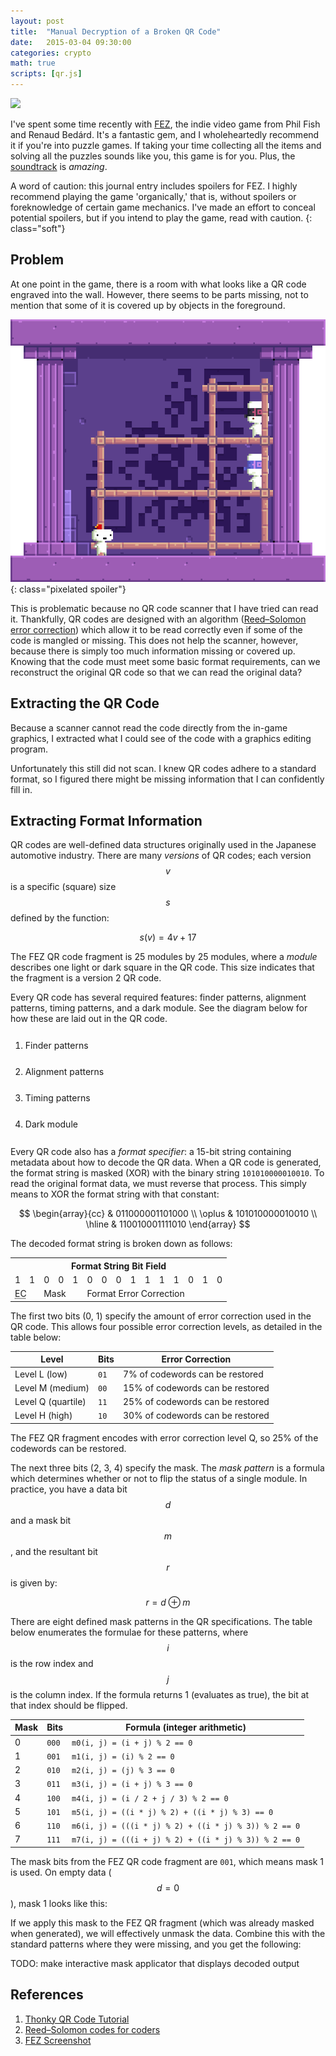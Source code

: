 ```yaml
---
layout: post
title:  "Manual Decryption of a Broken QR Code"
date:   2015-03-04 09:30:00
categories: crypto
math: true
scripts: [qr.js]
---
```


[![][fez-screen-preview]][fez-screen]

I've spent some time recently with [FEZ][fez], the indie video game from Phil Fish and Renaud Bedárd. It's a fantastic gem, and I wholeheartedly recommend it if you're into puzzle games. If taking your time collecting all the items and solving all the puzzles sounds like you, this game is for you. Plus, the [soundtrack][fez-ost] is *amazing*.

<canvas id="qr-editor"
	data-version="1"
	data-scale="16"
	data-color="#222222"
	data-mask=""
	data-patterns="15"
	data-bits="">
</canvas>
<script>
(function () {
	var el = document.getElementById("qr-editor");
	// el.style.cursor = "none";
	var qrEditor = QR.fromCanvas(el);
	window.qrEditor = qrEditor;
	var buffer = qrEditor.getBitBuffer();
	var size = qrEditor.size;
	var button = 0;

	qrEditor.ctx.globalAlpha = 0.5;
	qrEditor.drawPatterns();

	qrEditor.draw = function (e) {
		var j = Math.floor((e.pageX - e.target.offsetLeft) / this.scale) - 4;
		var i = Math.floor((e.pageY - e.target.offsetTop) / this.scale) - 4;
		this.ctx.save();
		this.clear();
		// this.fillFromBuffer(buffer, false);

		this.ctx.globalAlpha = 0.5;
		this.drawPatterns();
		this.ctx.globalAlpha = 1.0;
		this.drawBuffer(false);

		var leftMouseDown = button === 1;
		var rightMouseDown = button === 3;

		// console.log(leftMouseDown, rightMouseDown);

		if (0 <= j && j < size && 0 <= i && i < size) {
			if (leftMouseDown || rightMouseDown) {
				var bit = (leftMouseDown && !e.shiftKey) ? 1 : 0;
				// QR.setBit(i * size + j, bit, buffer);
				this.setModule(i, j, bit);
			}
		} else {
			this.ctx.globalAlpha = 0.5;
		}

		this.ctx.fillStyle = e.shiftKey ? "#0055AA" : "#AA0000";
		this.drawModule(i, j, 1, false);
		this.ctx.restore();
	};

	el.addEventListener("mousedown", function (e) {
		e.preventDefault();
		// Normalize mouse button
		if (!e.which && typeof e.button !== "undefined") {
			button = (e.button & 1 ? 1 : (e.button & 2 ? 4 : (e.button & 4 ? 2 : 0)));
		} else {
			button = e.which;
		}
		qrEditor.draw.call(qrEditor, e);
	});
	el.addEventListener("mouseup", function (e) {
		button = 0;
	});
	// MouseEvent.button is not set properly on mousemove
	el.addEventListener("mousemove", qrEditor.draw.bind(qrEditor));
	el.addEventListener("contextmenu", function (e) {
		e.preventDefault();
		return false;
	});
})();
</script>

A word of caution: this journal entry includes spoilers for FEZ. I highly recommend playing the game 'organically,' that is, without spoilers or foreknowledge of certain game mechanics. I've made an effort to conceal potential spoilers, but if you intend to play the game, read with caution.
{: class="soft"}

## Problem

At one point in the game, there is a room with what looks like a QR code engraved into the wall. However, there seems to be parts missing, not to mention that some of it is covered up by objects in the foreground.

![FEZ QR Code][screenshot]{: class="pixelated spoiler"}

This is problematic because no QR code scanner that I have tried can read it. Thankfully, QR codes are designed with an algorithm ([Reed–Solomon error correction][RSEC]) which allow it to be read correctly even if some of the code is mangled or missing. This does not help the scanner, however, because there is simply too much information missing or covered up. Knowing that the code must meet some basic format requirements, can we reconstruct the original QR code so that we can read the original data?

## Extracting the QR Code

Because a scanner cannot read the code directly from the in-game graphics, I extracted what I could see of the code with a graphics editing program.

<canvas class="qr"
	data-version="2"
	data-scale="8"
	data-color="#222222"
	data-mask=""
	data-patterns="0"
	data-bits="AMD8AQAJAoDQBQCkCwBZFwCsIABUfwCQAAAkLAAfzgHkCQDI9gGM5waAzI6zFwEWn1RDPF8AUuP8mdcIwondxfSpS/1GV0rroEKcfwigAQ==">
</canvas>

Unfortunately this still did not scan. I knew QR codes adhere to a standard format, so I figured there might be missing information that I can confidently fill in.

## Extracting Format Information

QR codes are well-defined data structures originally used in the Japanese automotive industry. There are many *versions* of QR codes; each version $$v$$ is a specific (square) size $$s$$ defined by the function:

$$ s(v) = 4 v + 17 $$

The FEZ QR code fragment is 25 modules by 25 modules, where a *module* describes one light or dark square in the QR code. This size indicates that the fragment is a version 2 QR code.

Every QR code has several required features: finder patterns, alignment patterns, timing patterns, and a dark module. See the diagram below for how these are laid out in the QR code.

<ol class="float-right" style="line-height: 3; width:50%;" id="qr-features-key">
	<li><a class="button" data-patterns="1">Finder patterns</a></li>
	<li><a class="button" data-patterns="2">Alignment patterns</a></li>
	<li><a class="button" data-patterns="4">Timing patterns</a></li>
	<li><a class="button" data-patterns="8">Dark module</a></li>
</ol>
<canvas id="qr-features"
	data-version="8"
	data-scale="4"
	data-color="#222222"
	data-mask=""
	data-patterns="15"
	data-bits="">
</canvas>
<script>
(function makeFeaturesQR() {
	var el = document.getElementById("qr-features");
	var qrFeatures = QR.fromCanvas(el);
	var patternBuffer = qrFeatures._patternMask;
	qrFeatures.patterns = 0;

	qrFeatures.draw = function (pattern) {
		qrFeatures.clear();
		qrFeatures.ctx.globalAlpha = 0.25;
		qrFeatures.ctx.fillStyle = "#000000";
		qrFeatures.drawExternalBuffer(patternBuffer, false, false);

		qrFeatures.ctx.fillStyle = "#AA0000";

		qrFeatures.patterns = QR.ALL_PATTERNS;
		qrFeatures.ctx.globalAlpha = 0.5;
		qrFeatures.drawPatterns();

		qrFeatures.patterns = pattern;
		qrFeatures.ctx.globalAlpha = 1;
		qrFeatures.drawPatterns();
	};

	qrFeatures.draw(0);

	var list = document.getElementById("qr-features-key").children;
	var pattern = QR.ALL_PATTERNS;

	Array.prototype.forEach.call(list, function (li) {
		var button = li.children[0];
		button.addEventListener("mouseover", function highlightFeature(e) {
			pattern = parseInt(button.getAttribute("data-patterns"));
			qrFeatures.draw(pattern);
		});
		button.addEventListener("mouseout", function unhighlightFeatures(e) {
			qrFeatures.draw(0);
		});
	});
})();
</script>

<!-- ![Diagram of QR features][qr-features] -->

Every QR code also has a *format specifier*: a 15-bit string containing metadata about how to decode the QR data. When a QR code is generated, the format string is masked (XOR) with the binary string `101010000010010`. To read the original format data, we must reverse that process. This simply means to XOR the format string with that constant:

$$
\begin{array}{cc}
       & 011000001101000 \\
\oplus & 101010000010010 \\
\hline
       & 110010001111010
\end{array}
$$

The decoded format string is broken down as follows:

<table class="bit-field">
<tr><th colspan="15">Format String Bit Field</th></tr>
<tr class="bits"><td>1</td><td>1</td><td>0</td><td>0</td><td>1</td><td>0</td><td>0</td><td>0</td><td>1</td><td>1</td><td>1</td><td>1</td><td>0</td><td>1</td><td>0</td></tr>
<tr><td colspan="2"><abbr title="Error Correction">EC</abbr></td><td colspan="3">Mask</td><td colspan="10">Format Error Correction</td></tr>
</table>

The first two bits (0, 1) specify the amount of error correction used in the QR code. This allows four possible error correction levels, as detailed in the table below: 

Level                  | Bits | Error Correction
-----------------------|------|---------------------------------
Level L (low)          | `01` | 7% of codewords can be restored
Level M (medium)       | `00` | 15% of codewords can be restored
Level Q (quartile)     | `11` | 25% of codewords can be restored
Level H (high)         | `10` | 30% of codewords can be restored

The FEZ QR fragment encodes with error correction level Q, so 25% of the codewords can be restored.

The next three bits (2, 3, 4) specify the mask. The *mask pattern* is a formula which determines whether or not to flip the status of a single module. In practice, you have a data bit $$d$$ and a mask bit $$m$$, and the resultant bit $$r$$ is given by:

$$ r = d \oplus m $$

There are eight defined mask patterns in the QR specifications. The table below enumerates the formulae for these patterns, where $$i$$ is the row index and $$j$$ is the column index. If the formula returns 1 (evaluates as true), the bit at that index should be flipped.

<!--
Mask | Bits  | Formula
-----|-------|--------
0    | `000` | $$ m_0(i, j) = \left(i + j\right) \mod 2 \equiv 0 $$
1    | `001` | $$ m_1(i, j) = \left(i\right) \mod 2 \equiv 0 $$
2    | `010` | $$ m_2(i, j) = \left(j\right) \mod 3 \equiv 0 $$
3    | `011` | $$ m_3(i, j) = \left(i + j\right) \mod 3 \equiv 0 $$
4    | `100` | $$ m_4(i, j) = \left( \lfloor i / 2 \rfloor + \lfloor j / 3 \rfloor \right) \mod 2 \equiv 0 $$
5    | `101` | $$ m_5(i, j) = \left(\left(i * j\right) \mod 2\right) + \left(\left(i * j\right) \mod 3\right) \equiv 0 $$
6    | `110` | $$ m_6(i, j) = \left( \left(\left(i * j\right) \mod 2\right) + \left(\left(i * j\right) \mod 3\right) \right) \mod 2 \equiv 0 $$
7    | `111` | $$ m_7(i, j) = \left( \left(\left(i + j\right) \mod 2\right) + \left(\left(i * j\right) \mod 3\right) \right) \mod 2 \equiv 0 $$
-->

Mask | Bits  | Formula (integer arithmetic)
-----|-------|-----------------------------
0    | `000` | `m0(i, j) = (i + j) % 2 == 0`
1    | `001` | `m1(i, j) = (i) % 2 == 0`
2    | `010` | `m2(i, j) = (j) % 3 == 0`
3    | `011` | `m3(i, j) = (i + j) % 3 == 0`
4    | `100` | `m4(i, j) = (i / 2 + j / 3) % 2 == 0`
5    | `101` | `m5(i, j) = ((i * j) % 2) + ((i * j) % 3) == 0`
6    | `110` | `m6(i, j) = (((i * j) % 2) + ((i * j) % 3)) % 2 == 0`
7    | `111` | `m7(i, j) = (((i + j) % 2) + ((i * j) % 3)) % 2 == 0`

The mask bits from the FEZ QR code fragment are `001`, which means mask 1 is used. On empty data ($$ d = 0 $$), mask 1 looks like this:

<canvas class="qr"
	data-version="2"
	data-scale="8"
	data-color="#222222"
	data-mask="1"
	data-patterns="0"
	data-bits="">
</canvas>

If we apply this mask to the FEZ QR fragment (which was already masked when generated), we will effectively unmask the data. Combine this with the standard patterns where they were missing, and you get the following:

<canvas class="qr"
	data-version="2"
	data-scale="8"
	data-color="#222222"
	data-mask="1"
	data-patterns="15"
	data-bits="AMD8AQAJAoDQBQCkCwBZFwCsIABUfwCQAAAkLAAfzgHkCQDI9gGM5waAzI6zFwEWn1RDPF8AUuP8mdcIwondxfSpS/1GV0rroEKcfwigAQ==">
</canvas>
<canvas class="qr"
	data-version="2"
	data-scale="8"
	data-color="#222222"
	data-mask="2"
	data-patterns="15"
	data-bits="AJkBAHIBAPwFAKACAMAFAKAiAAAAAID6ABzlzkECSxEaycc4BYzQrT0EtETFB/EWrAMxE+ABNMAD4AMGAAQMEA4GYIgqwKVRAHCJAF75AQ==">
</canvas>
<canvas class="qr"
	data-version="1"
	data-scale="8"
	data-color="#222222"
	data-mask=""
	data-patterns="15"
	data-bits="AAcAoAEAEAAADgDQAAAeAAAAAIgAJ+eZpWqHbMUI1224CQEoNoBcBHhFAKwawOYBTG2A0wEQEwE=">
</canvas>
<canvas class="qr"
	data-version="1"
	data-scale="8"
	data-color="#222222"
	data-mask="3"
	data-patterns="15"
	data-bits="ABMAoAIAYACAAwDAAAA8AAAAAMgArVzaduJ5KmrRDtnZrQA0AkDiA/h1AB4OIAoBfBoA9wiwdwA=">
</canvas>

TODO: make interactive mask applicator that displays decoded output

## References

1. [Thonky QR Code Tutorial][thonky]
2. [Reed–Solomon codes for coders][wikiversity]
3. [FEZ Screenshot][fez-screen-source]

<script>QR.drawAll()</script>

[fez-screen-preview]: /img/journal/fez-screenshot-preview.png
[fez-screen]: http://upload.wikimedia.org/wikipedia/commons/0/08/Fez_%28video_game%29_screenshot_08.png
[fez-ost]: http://disasterpeace.com/album/fez
[fez]: http://www.fezgame.com/
[screenshot]: /img/journal/fez.png
[RSEC]: https://en.wikipedia.org/wiki/Reed%E2%80%93Solomon_error_correction
[qr-features]: http://www.thonky.com/qr-code-tutorial/function-patterns2.png
[thonky]: http://www.thonky.com/qr-code-tutorial/
[wikiversity]: http://en.wikiversity.org/wiki/Reed%E2%80%93Solomon_codes_for_coders
[fez-screen-source]: http://commons.wikimedia.org/wiki/File:Fez_(video_game)_screenshot_08.png
